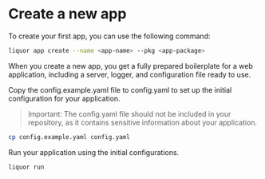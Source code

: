 # Create a new app

To create your first app, you can use the following command: 

```bash
liquor app create --name <app-name> --pkg <app-package>
```

When you create a new app, you get a fully prepared boilerplate for a web application, including a server, logger, and configuration file ready to use.

Copy the config.example.yaml file to config.yaml to set up the initial configuration for your application.

> Important: The config.yaml file should not be included in your repository, as it contains sensitive information about your application.

```bash
cp config.example.yaml config.yaml
```

Run your application using the initial configurations.

```bash
liquor run
```
